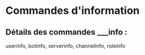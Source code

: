 # Commandes d'information

## Détails des commandes \_\_\_info :

userinfo, botinfo, serverinfo, channelinfo, roleinfo

